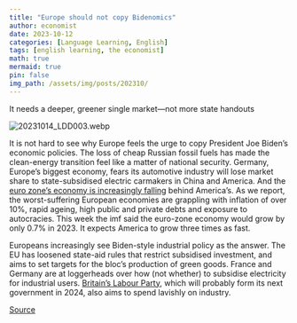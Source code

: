 ```yaml
---
title: "Europe should not copy Bidenomics"
author: economist
date: 2023-10-12
categories: [Language Learning, English]
tags: [english learning, the economist]
math: true
mermaid: true
pin: false
img_path: /assets/img/posts/202310/
---
```


It needs a deeper, greener single market—not more state handouts

![20231014_LDD003.webp](20231014_LDD003.webp)

It is not hard to see why Europe feels the urge to copy President Joe Biden’s economic policies. The loss of cheap Russian fossil fuels has made the clean-energy transition feel like a matter of national security. Germany, Europe’s biggest economy, fears its automotive industry will lose market share to state-subsidised electric carmakers in China and America. And the [euro zone’s economy is increasingly falling](https://www.economist.com/europe/2023/10/12/our-european-economic-pentathlon) behind America’s. As we report, the worst-suffering European economies are grappling with inflation of over 10%, rapid ageing, high public and private debts and exposure to autocracies. This week the imf said the euro-zone economy would grow by only 0.7% in 2023. It expects America to grow three times as fast.

Europeans increasingly see Biden-style industrial policy as the answer. The EU has loosened state-aid rules that restrict subsidised investment, and aims to set targets for the bloc’s production of green goods. France and Germany are at loggerheads over how (not whether) to subsidise electricity for industrial users. [Britain’s Labour Party](https://www.economist.com/britain/2023/10/11/britains-labour-party-embraces-supply-side-social-democracy), which will probably form its next government in 2024, also aims to spend lavishly on industry.


[Source](https://www.economist.com/leaders/2023/10/12/europe-should-not-copy-bidenomics)

